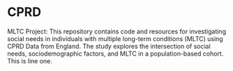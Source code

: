 # CPRD
MLTC Project: This repository contains code and resources for investigating social needs in individuals with multiple long-term conditions (MLTC) using CPRD Data from England. The study explores the intersection of social needs, sociodemographic factors, and MLTC in a population-based cohort.
This is line one.
